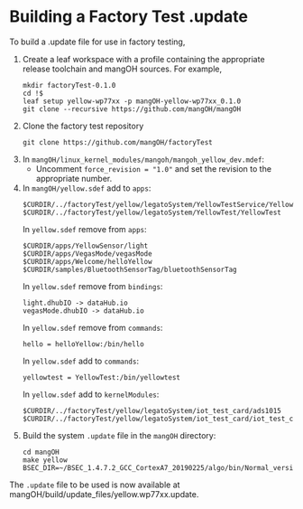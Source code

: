 Building a Factory Test .update
===============================

To build a .update file for use in factory testing,

1. Create a leaf workspace with a profile containing the appropriate release toolchain
   and mangOH sources. For example,
    ```
    mkdir factoryTest-0.1.0
    cd !$
    leaf setup yellow-wp77xx -p mangOH-yellow-wp77xx_0.1.0
    git clone --recursive https://github.com/mangOH/mangOH
    ```
2. Clone the factory test repository
    ```
    git clone https://github.com/mangOH/factoryTest
    ```
2. In ```mangOH/linux_kernel_modules/mangoh/mangoh_yellow_dev.mdef```:
    - Uncomment ```force_revision = "1.0"``` and set the revision to the appropriate number.
3. In ```mangOH/yellow.sdef``` add to ```apps```:
    ```
    $CURDIR/../factoryTest/yellow/legatoSystem/YellowTestService/YellowTestService
    $CURDIR/../factoryTest/yellow/legatoSystem/YellowTest/YellowTest
    ```
   In ```yellow.sdef``` remove from ```apps```:
    ```
    $CURDIR/apps/YellowSensor/light
    $CURDIR/apps/VegasMode/vegasMode
    $CURDIR/apps/Welcome/helloYellow
    $CURDIR/samples/BluetoothSensorTag/bluetoothSensorTag
    ```
   In ```yellow.sdef``` remove from ```bindings```:
    ```
    light.dhubIO -> dataHub.io
    vegasMode.dhubIO -> dataHub.io
    ```
   In ```yellow.sdef``` remove from ```commands```:
    ```
    hello = helloYellow:/bin/hello
    ```
   In ```yellow.sdef``` add to ```commands```:
    ```
    yellowtest = YellowTest:/bin/yellowtest
    ```
   In ```yellow.sdef``` add to ```kernelModules```:
    ```
    $CURDIR/../factoryTest/yellow/legatoSystem/iot_test_card/ads1015
    $CURDIR/../factoryTest/yellow/legatoSystem/iot_test_card/iot_test_card
    ```
4. Build the system ```.update``` file in the ```mangOH``` directory:
    ```
    cd mangOH
    make yellow BSEC_DIR=~/BSEC_1.4.7.2_GCC_CortexA7_20190225/algo/bin/Normal_version/Cortex_A7
    ```

The ```.update``` file to be used is now available at mangOH/build/update_files/yellow.wp77xx.update.
